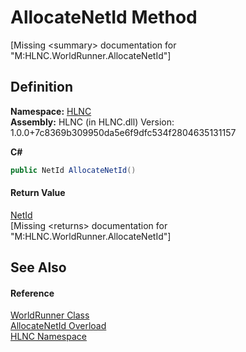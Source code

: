 # AllocateNetId Method


\[Missing &lt;summary&gt; documentation for "M:HLNC.WorldRunner.AllocateNetId"\]



## Definition
**Namespace:** <a href="N_HLNC">HLNC</a>  
**Assembly:** HLNC (in HLNC.dll) Version: 1.0.0+7c8369b309950da5e6f9dfc534f2804635131157

**C#**
``` C#
public NetId AllocateNetId()
```



#### Return Value
<a href="T_HLNC_NetId">NetId</a>  
\[Missing &lt;returns&gt; documentation for "M:HLNC.WorldRunner.AllocateNetId"\]

## See Also


#### Reference
<a href="T_HLNC_WorldRunner">WorldRunner Class</a>  
<a href="Overload_HLNC_WorldRunner_AllocateNetId">AllocateNetId Overload</a>  
<a href="N_HLNC">HLNC Namespace</a>  
